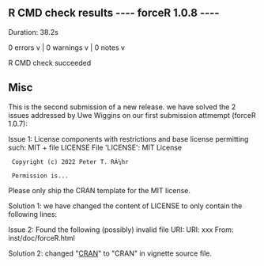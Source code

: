 ## R CMD check results ---- forceR 1.0.8 ----
Duration: 38.2s

0 errors v | 0 warnings v | 0 notes v

R CMD check succeeded

## Misc
This is the second submission of a new release.
we have solved the 2 issues addressed by Uwe Wiggins on 
  our first submission attmempt (forceR 1.0.7):

Issue 1:
  License components with restrictions and base license permitting such:
     MIT + file LICENSE
   File 'LICENSE':
     MIT License

     Copyright (c) 2022 Peter T. RÃ¼hr

     Permission is...

  Please only ship the CRAN template for the MIT license.
  
Solution 1:
  we have changed the content of LICENSE to only contain the following lines:


Issue 2:
  Found the following (possibly) invalid file URI:
     URI: xxx
       From: inst/doc/forceR.html
       
Solution 2:
       changed "[CRAN](xxx)" to "CRAN" in vignette source file.

